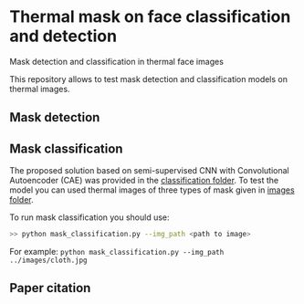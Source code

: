 # Thermal mask on face classification and detection
Mask detection and classification in thermal face images


This repository allows to test mask detection and classification models on thermal images.


## Mask detection


## Mask classification
The proposed solution based on semi-supervised CNN with Convolutional Autoencoder (CAE) was provided in the [classification folder](https://github.com/natkowalczyk/thermal-mask-classification-and-detection/tree/main/classification). To test the model you can used thermal images of three types of mask given in [images folder](https://github.com/natkowalczyk/thermal-mask-classification-and-detection/tree/main/images).

To run mask classification you should use:
```bash
>> python mask_classification.py --img_path <path to image>
```

For example:
`python mask_classification.py --img_path ../images/cloth.jpg`

## Paper citation
